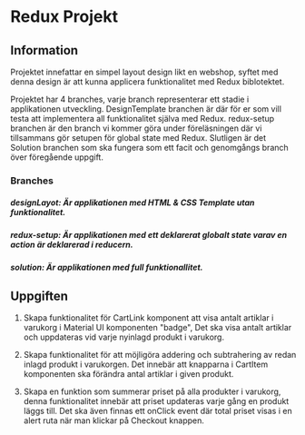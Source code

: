 # Redux Projekt

## Information

Projektet innefattar en simpel layout design likt en webshop, syftet med denna design är att kunna applicera funktionalitet med Redux biblotektet. 

Projektet har 4 branches, varje branch representerar ett stadie i applikationen utveckling. DesignTemplate branchen är där för er som vill testa att implementera all funktionalitet själva med Redux. redux-setup branchen är den branch vi kommer göra under föreläsningen där vi tillsammans gör setupen för global state med Redux. Slutligen är det Solution branchen som ska fungera som ett facit och genomgångs branch över föregående uppgift.

### Branches 
##### designLayot: Är applikationen med HTML & CSS Template utan funktionalitet.
##### redux-setup: Är applikationen med ett deklarerat globalt state varav en action är deklarerad i reducern.
##### solution: Är applikationen med full funktionallitet.



## Uppgiften

1. Skapa funktionalitet för CartLink komponent att visa antalt artiklar i varukorg i Material UI komponenten "badge", 
Det ska visa antalt artiklar och uppdateras vid varje nyinlagd produkt i varukorg.

2. Skapa funktionalitet för att möjligöra addering och subtrahering av redan inlagd produkt i varukorgen. Det innebär att knapparna i CartItem komponenten ska förändra antal artiklar i given produkt. 

3. Skapa en funktion som summerar priset på alla produkter i varukorg, denna funktionalitet innebär att priset updateras varje gång en produkt läggs till. Det ska även finnas ett onClick event där total priset visas i en alert ruta när man klickar på Checkout knappen.
